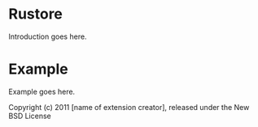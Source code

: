Rustore
=======

Introduction goes here.


Example
=======

Example goes here.


Copyright (c) 2011 [name of extension creator], released under the New BSD License
